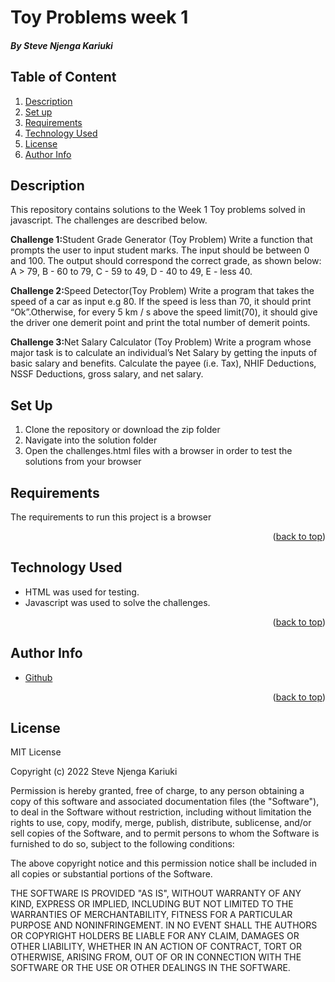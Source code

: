 # Toy Problems week 1
 ##### By Steve Njenga Kariuki

<div id="top"></div>

 ## Table of Content

<ol>
  <li><a href="#description">Description</a></li>
  <li><a href="#Set Up">Set up</a></li>
  <li><a href="#requirements">Requirements</a></li>
  <li><a href="#technology-used">Technology Used</a></li>
  <li><a href="#license">License</a></li>
  <li><a href="#author-info">Author Info</a></li>

 </ol>
 
 ## Description
 <p>This repository contains solutions to the Week 1 Toy problems solved in javascript. The challenges are described below.</p>
 <p>
<b>Challenge 1:</b>Student Grade Generator (Toy Problem)
 Write a function that prompts the user to input student marks. The input should be between 0 and 100. 
 The output should correspond the correct grade, as shown below: 
 A > 79, B - 60 to 79, C -  59 to 49, D - 40 to 49, E - less 40.

 <b>Challenge 2:</b>Speed Detector(Toy Problem)
 Write a program that takes the speed of a car as input e.g 80. If the speed is less than 70, 
 it should print “Ok”.Otherwise, for every 5 km / s above the speed limit(70), 
 it should give the driver one demerit point and print the total number of demerit points.
 
 <b>Challenge 3:</b>Net Salary Calculator (Toy Problem)
 Write a program whose major task is to calculate an individual’s Net Salary by getting the inputs of basic salary and benefits. 
 Calculate the payee (i.e. Tax), NHIF Deductions, NSSF Deductions, gross salary, and net salary.  
 </p>
 
 ## Set Up
 
<ol>
<li>Clone the repository or download the zip folder</li>
<li>Navigate into the solution folder</li>
<li>Open the challenges.html files with a browser in order to test the solutions from your browser</li>
</ol>

 ## Requirements
<p>The requirements to run this project is a browser</p>

<p align="right">(<a href="#top">back to top</a>)</p>

 ## Technology Used
 * HTML was used for testing.
 * Javascript was used to solve the challenges.

<p align="right">(<a href="#top">back to top</a>)</p>


## Author Info
<ul>
 <li><a href="https://github.com/Steve664?tab=repositories">Github</a></li>
</ul>
 <p align="right">(<a href="#top">back to top</a>)</p>

## License 
 MIT License

Copyright (c) 2022 Steve Njenga Kariuki

Permission is hereby granted, free of charge, to any person obtaining a copy
of this software and associated documentation files (the "Software"), to deal
in the Software without restriction, including without limitation the rights
to use, copy, modify, merge, publish, distribute, sublicense, and/or sell
copies of the Software, and to permit persons to whom the Software is
furnished to do so, subject to the following conditions:

The above copyright notice and this permission notice shall be included in all
copies or substantial portions of the Software.

THE SOFTWARE IS PROVIDED "AS IS", WITHOUT WARRANTY OF ANY KIND, EXPRESS OR
IMPLIED, INCLUDING BUT NOT LIMITED TO THE WARRANTIES OF MERCHANTABILITY,
FITNESS FOR A PARTICULAR PURPOSE AND NONINFRINGEMENT. IN NO EVENT SHALL THE
AUTHORS OR COPYRIGHT HOLDERS BE LIABLE FOR ANY CLAIM, DAMAGES OR OTHER
LIABILITY, WHETHER IN AN ACTION OF CONTRACT, TORT OR OTHERWISE, ARISING FROM,
OUT OF OR IN CONNECTION WITH THE SOFTWARE OR THE USE OR OTHER DEALINGS IN THE
SOFTWARE.

